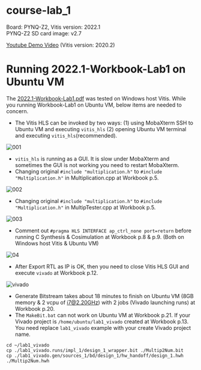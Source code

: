 # course-lab_1
Board: PYNQ-Z2, Vitis version: 2022.1 <br />
PYNQ-Z2 SD card image: v2.7 

[Youtube Demo Video](https://youtu.be/bXwMO-fN6BM) (Vitis version: 2020.2)

# Running 2022.1-Workbook-Lab1 on Ubuntu VM
The [2022.1-Workbook-Lab1.pdf](https://github.com/bol-edu/course-lab_1/blob/2022.1/2022.1-Workbook-Lab1.pdf) was tested on Windows host Vitis. While you running Workbook-Lab1 on Ubuntu VM, below items are needed to concern.
* The Vitis HLS can be invoked by two ways: (1) using MobaXterm SSH to Ubuntu VM and executing `vitis_hls` (2) opening Ubuntu VM terminal and executing `vitis_hls`(recommended).
    
![001](https://github.com/bol-edu/course-lab_1/assets/98332019/651c4b19-be65-46e2-9f1b-6fba00d3b294)

* `vitis_hls` is running as a GUI. It is slow under MobaXterm and sometimes the GUI is not working you need to restart MobaXterm.    
* Changing original `#include "multiplication.h"` to `#include "Multiplication.h"` in Multiplication.cpp at Workbook p.5.
  
![002](https://github.com/bol-edu/course-lab_1/assets/98332019/91fe5cd8-07b0-4335-8c48-fb0fd1136f07)

* Changing original `#include "multiplication.h"` to `#include "Multiplication.h"` in MultipTester.cpp at Workbook p.5.

![003](https://github.com/bol-edu/course-lab_1/assets/98332019/5e736128-9d1b-4d57-b6d2-31f36f2ca0cb)

* Comment out `#pragma HLS INTERFACE ap_ctrl_none port=return` before running C Synthesis & Cosimulation at Workbook p.8 & p.9. (Both on Windows host Vitis & Ubuntu VM)

![04](https://github.com/bol-edu/course-lab_1/assets/98332019/97e21e36-bef7-403d-97a4-ca8aae108910)
  
* After Export RTL as IP is OK, then you need to close Vitis HLS GUI and execute `vivado` at Workbook p.12.

![vivado](https://github.com/bol-edu/course-lab_1/assets/98332019/8f639328-e9e2-492e-8988-6e2082878271)

* Generate Bitstream takes about 18 minutes to finish on Ubuntu VM (8GB memory & 2 vcpu of i7@2.20GHz) with 2 jobs (Vivado launching runs) at Workbook p.20.
* The `MakeBit.bat` can not work on Ubuntu VM at Workbook p.21. If your Vivado project is `/home/ubuntu/lab1_vivado` created at Workbook p.13. You need replace `lab1_vivado` example with your create Vivado project name.
```console
cd ~/lab1_vivado
cp ./lab1_vivado.runs/impl_1/design_1_wrapper.bit ./Multip2Num.bit
cp ./lab1_vivado.gen/sources_1/bd/design_1/hw_handoff/design_1.hwh ./Multip2Num.hwh
```

